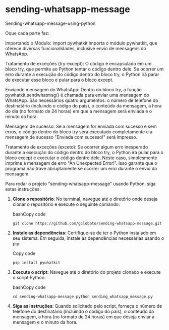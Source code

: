 # sending-whatsapp-message
 Sending-whatsapp-message-using-python



Oque cada parte faz:

Importando o Módulo: import pywhatkit importa o módulo pywhatkit, que oferece diversas funcionalidades, inclusive envio de mensagens do WhatsApp.

Tratamento de exceções (try-except): O código é encapsulado em um bloco try, que permite ao Python tentar o código dentro dele. Se ocorrer um erro durante a execução do código dentro do bloco try, o Python irá parar de executar esse bloco e pular para o bloco except.

Enviando mensagem do WhatsApp: Dentro do bloco try, a função pywhatkit.sendwhatmsg() é chamada para enviar uma mensagem do WhatsApp. São necessários quatro argumentos: o número de telefone do destinatário (incluindo o código do país), o conteúdo da mensagem, a hora do dia (no formato de 24 horas) em que a mensagem será enviada e o minuto da hora.

Mensagem de sucesso: Se a mensagem for enviada com sucesso e sem erros, o código dentro do bloco try será executado completamente e a mensagem de sucesso "Enviada com sucesso!" será impresso.

Tratamento de exceções (exceto): Se ocorrer algum erro inesperado durante a execução do código dentro do bloco try, o Python irá pular para o bloco except e executar o código dentro dele. Neste caso, simplesmente imprime a mensagem de erro "An Unexpected Error!". Isso garante que o programa não trave abruptamente se ocorrer um erro durante o envio da mensagem.



Para rodar o projeto "sending-whatsapp-message" usando Python, siga estas instruções:

1.  **Clone o repositório**: No terminal, navegue até o diretório onde deseja clonar o repositório e execute o seguinte comando:
    
    bashCopy code
    
    `git clone https://github.com/gclobato/sending-whatsapp-message.git` 
    
2.  **Instale as dependências**: Certifique-se de ter o Python instalado em seu sistema. Em seguida, instale as dependências necessárias usando o pip:
    
    Copy code
    
    `pip install pywhatkit` 
    
3.  **Execute o script**: Navegue até o diretório do projeto clonado e execute o script Python:
    
    bashCopy code
    
    `cd sending-whatsapp-message
    python sending_whatsapp_message.py` 
    
4.  **Siga as instruções**: Quando solicitado pelo script, forneça o número de telefone do destinatário (incluindo o código do país), o conteúdo da mensagem, a hora (no formato de 24 horas) em que deseja enviar a mensagem e o minuto da hora.
